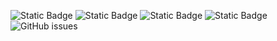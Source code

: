 ![Static Badge](https://img.shields.io/badge/blacklists-60-000000) ![Static Badge](https://img.shields.io/badge/blacklisted-2947100-cc0000) ![Static Badge](https://img.shields.io/badge/whitelisted-2242-00CC00) ![Static Badge](https://img.shields.io/badge/streaming_blacklist-28106-000000) ![GitHub issues](https://img.shields.io/github/issues/fabriziosalmi/blacklists)
